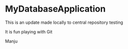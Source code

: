 # MyDatabaseApplication

This is an update made locally to central repository testing

It is fun playing with Git

Manju
